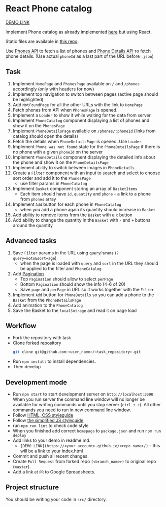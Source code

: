 # React Phone catalog
[DEMO LINK](https://OlgaLyubicheva.github.io/react_phone-catalog/)

Implement Phone catalog as already implemented [here](http://angular.github.io/angular-phonecat/step-14/app/#!/phones)
but using React.

Static files are available in [this repo](https://github.com/mate-academy/phone-catalogue-static).

Use [Phones API](https://mate-academy.github.io/phone-catalogue-static/api/phones.json) to fetch a list of phones
and [Phone Details API](https://mate-academy.github.io/phone-catalogue-static/api/phones/motorola-xoom.json) то fetch phone details.
(Use actual `phoneId` as a last part of the URL before `.json`)


## Task

1. Implement `HomePage` and `PhonesPage` available on `/` and `/phones` accordingly (only with headers for now)
1. Implement top navigation to switch between pages (active page should be highlighted)
1. Add `NotFoundPage` for all the other URLs with the link to `HomePage`
1. Fetch phones from API when `PhonesPage` is opened.
1. Implement a `Loader` to show it while waiting for the data from server
1. Implement `PhoneCatalog` component displaying a list of phones and show it on the `PhonesPage`
1. Implement `PhoneDetailsPage` available on `/phones/:phoneId` (links from catalog should open the details)
1. Fetch the details when `PhoneDetailsPage` is opened. Use `Loader`
1. Implement `Phone was not found` state for the `PhoneDetailsPage` if there is no phone with a given `phoneId` on the server
1. Implement `PhoneDetails` component displaying the detailed info about the phone and show it on the `PhoneDetailsPage`
1. Implement ability to switch between images in `PhoneDetails`
1. Create a `Filter` component with an input to search and select to choose sort order and add it to the `PhonesPage`
    - use filter params in `PhoneCatalog`
1. Implement `Basket` component storing an array of `BasketItems`
    - Each item should have `id`, `quantity` and `phone` - a link to a phone from `phones` array
1. Implement `Add` button for each phone in `PhoneCatalog`
    - when you add a phone again its quantity should increase in `Basket`
1. Add ability to remove items from the `Basket` with a `x` button
1. Add ability to change the quantity in the `Basket` with `-` and `+` buttons around the quantity


## Advanced tasks

1. Save `Filter` params in the URL using `queryParams` (`?query=moto&sort=age`)
    - when the page is loaded with `query` and `sort` in the URL
      they should be applied to the filter and `PhoneCatalog`
1. Add [Pagination](https://github.com/mate-academy/react_pagination#react-pagination)
    - Top `Pagination` should allow to select `perPage`
    - Bottom `Pagination` should show the info (4-6 of 20)
    - Save `page` and `perPage` in URL so it works together with the `Filter`
1. Implement `Add` button for `PhoneDetails` so you can add a phone to the `Basket` from the `PhoneDetailsPage`
1. Add animation to the `PhoneCatalog`
1. Save the Basket to the `localSotrage` and read it on page load


## Workflow

- Fork the repository with task
- Clone forked repository
    ```bash
    git clone git@github.com:<user_name>/<task_repository>.git
    ```
- Run `npm install` to install dependencies.
- Then develop

## Development mode

- Run `npm start` to start development server on `http://localhost:3000`
    When you run server the command line window will no longer be available for
    writing commands until you stop server (`ctrl + c`). All other commands you
    need to run in new command line window.
- Follow [HTML, CSS styleguide](https://mate-academy.github.io/style-guides/htmlcss.html)
- Follow [the simplified JS styleguide](https://mate-academy.github.io/style-guides/javascript-standard-modified)
- run `npm run lint` to check code style
- When you finished add correct `homepage` to `package.json` and run `npm run deploy`
- Add links to your demo in readme.md.
  - `[DEMO LINK](https://<your_account>.github.io/<repo_name>/)` - this will be a
  link to your index.html
- Commit and push all recent changes.
- Create `Pull Request` from forked repo `(<branch_name>)` to original repo
(`master`).
- Add a link at `PR` to Google Spreadsheets.

## Project structure

You should be writing your code in `src/` directory.
